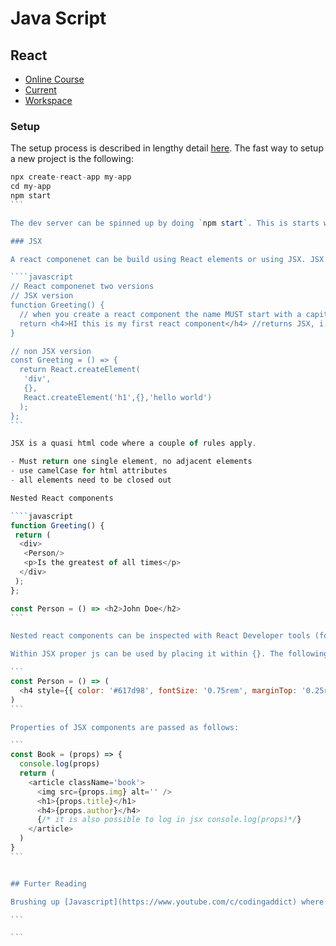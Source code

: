 # Java Script

## React

- [Online Course](https://www.youtube.com/watch?v=4UZrsTqkcW4)
- [Current](https://youtu.be/4UZrsTqkcW4?t=5519)
- [Workspace](./tutorial/)

### Setup

The setup process is described in lengthy detail [here](https://reactjs.org/docs/create-a-new-react-app.html). The fast way to setup a new project is the following:

`````javascript
npx create-react-app my-app
cd my-app
npm start
```

The dev server can be spinned up by doing `npm start`. This is starts whatever is noted in package.json under Start. A lot of files are generated. The entry point is in `src/inedx.js`.

### JSX

A react componenet can be build using React elements or using JSX. JSX is perferred as React elements become messy, quite quickly:

````javascript
// React componenet two versions
// JSX version
function Greeting() {
  // when you create a react component the name MUST start with a capital
  return <h4>HI this is my first react component</h4> //returns JSX, i.e. react readable html
}

// non JSX version
const Greeting = () => {
  return React.createElement(
   'div',
   {},
   React.createElement('h1',{},'hello world')
  );
};
```

JSX is a quasi html code where a couple of rules apply.

- Must return one single element, no adjacent elements
- use camelCase for html attributes
- all elements need to be closed out

Nested React components

````javascript
function Greeting() {
 return (
  <div>
   <Person/>
   <p>Is the greatest of all times</p>
  </div>
 );
};

const Person = () => <h2>John Doe</h2>
```

Nested react components can be inspected with React Developer tools (for example in Firefox). By perssing F12 and selecting the Componenets tab.

Within JSX proper js can be used by placing it within {}. The following snippet shows styles defined as an ordinary js map are placed as a style property in JSX.

```
const Person = () => (
  <h4 style={{ color: '#617d98', fontSize: '0.75rem', marginTop: '0.25rem' }}>John Doe</h4>
) 
```

Properties of JSX components are passed as follows:

```
const Book = (props) => {
  console.log(props)
  return (
    <article className='book'>
      <img src={props.img} alt='' />
      <h1>{props.title}</h1>
      <h4>{props.author}</h4>
      {/* it is also possible to log in jsx console.log(props)*/}
    </article>
  )
}
```


## Furter Reading

Brushing up [Javascript](https://www.youtube.com/c/codingaddict) where the Javascript Nuggets are most helpful.

```

```
`````
